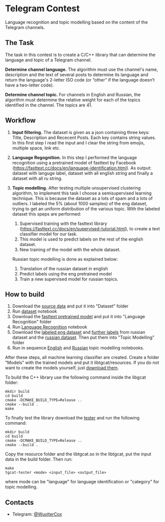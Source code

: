 # Telegram Contest
Language recognition and topic modelling based on the content of the Telegram channels.

## The Task
The task in this contest is to create a C/C++ library that can determine the language and topic of a Telegram channel.

**Determine channel language.** The algorithm must use the channel's name, description and the text of several posts to determine its language and return the language's 2-letter ISO code (or “other” if the language doesn’t have a two-letter code).

**Determine channel topic.** For channels in English and Russian, the algorithm must determine the relative weight for each of the topics identified in the channel. The topics are 41.

## Workflow

1. **Input filtering.** The dataset is given as a json containing three keys: Title, Description and Rececent Posts. Each key contains string values. In this first step I read the input and I clear the string from emojis, multiple space, link etc.

2. **Language Regognition.** In this step I performed the language recognition using a pretrained model of fasttext by Facebook (https://fasttext.cc/docs/en/language-identification.html). As output: dataset with languge label, dataset with all english string and finally a dataset with all ru string.

3. **Topic modelling.** After testing multiple unsupervised clustering algorithm, to implement this task I choose a semisupervised learning technique. This is because the dataset as a lots of spam and a lots of outliers. I labeled the 5% (about 1000 samples) of the eng dataset, trying to get an uniform distribution of the various topic. With the labeled dataset this speps are performed:
    1. Supervised training with the fasttext library (https://fasttext.cc/docs/en/supervised-tutorial.html), to create a text classifier model for our task.
    2.  This model is used to predict labels on the rest of the english dataset.
    3.  New training of the model with the whole dataset.
    
    Russian topic modelling is done as explained below:
    1. Translation of the russian dataset in english
    2. Predict labels using the eng pretrained model 
    3. Train a new supervised model for russian topics.

## How to build
1. Download the [source data](https://data-static.usercontent.dev/dc0202-input.tar.gz) and put it into "Dataset" folder
2. Run [dataset](https://github.com/CrostaBot/Telegram-Contest/blob/main/Dataset/Dataset.ipynb) notebook
3. Download the [fasttext pretrained model](https://dl.fbaipublicfiles.com/fasttext/supervised-models/lid.176.bin) and put it into "Language Recognition" folder
4. Run [Language Recognition](https://github.com/CrostaBot/Telegram-Contest/blob/main/Language%20Recognition/Language%20Recognition%20Dataset.ipynb) notebook
5. Download the [labeled eng dataset](https://docs.google.com/spreadsheets/d/1D8uMJSC6qkpPTNwG4hZ5asd5tQcI5kgKoO_uzcQBhes/edit?usp=sharing) and [further labels](https://docs.google.com/spreadsheets/d/14w6y28_oJE_UGTwyxUbzV7LGe29ZBeFvfX5C8cUAjFI/edit?usp=sharing) from russian dataset and the [russian dataset](https://docs.google.com/spreadsheets/d/1RGWC-y1ViM6MBP30pYW15Yvqxg2JHdbs8pxJHwq2Mz0/edit?usp=sharing). Then put them into "Topic Modelling" folder
6. Run in sequence [English](https://github.com/CrostaBot/Telegram-Contest/blob/main/Topic%20Modelling/ENG%20Topic%20Modelling.ipynb) and [Russian](https://github.com/CrostaBot/Telegram-Contest/blob/main/Topic%20Modelling/RU%20Topic%20Modelling.ipynb) topic modelling notebooks.

After these steps, all machine learning classifier are created. Create a folder "Models" with the trained models and put it libtgcat/resources.
If you do not want to create the models yourself, just [download them](https://drive.google.com/drive/folders/1QQaeurZfBZfU2FA2ZtLXYoK-a5M_E97L?usp=sharing).

To build the C++ library use the following command inside the libgcat folder:

```
mkdir build
cd build
cmake -DCMAKE_BUILD_TYPE=Release ..
cmake --build .
make
```

To finally test the library download the [tester](https://data-static.usercontent.dev/libtgcat-tester.tar.gz) and run the following command:

```
mkdir build
cd build
cmake -DCMAKE_BUILD_TYPE=Release ..
cmake --build .
```

Copy the resource folder and the libtgcat.so in the libtgcat, put the input data in the build folder. Then run:

```
make
tgcat-tester <mode> <input_file> <output_file>
```

where mode can be "language" for language identification or "category" for topic modelling.

## Contacts
+ Telegram: [@WuolterCox](https://t.me/WuolterCox)
